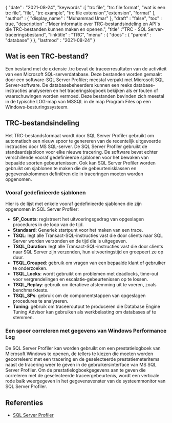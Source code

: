 {
  "date" : "2021-08-24",
  "keywords" :[ "trc file", "trc file format", "wat is een trc file", "file", "trc example", "trc file extension","extension", "format" ],
  "author" : {
    "display_name" : "Muhammad Umar"
},
  "draft" : "false",
  "toc" : true,
  "description" :"Meer informatie over TRC-bestandsindeling en API's die TRC-bestanden kunnen maken en openen.",
  "title" :"TRC - SQL Server-traceringsbestand",
  "linktitle" : "TRC",
  "menu" : {
    "docs" : {
      "parent" : "database"
}
},
  "lastmod" : "2021-08-24"
}

## Wat is een TRC-bestand?
Een bestand met de extensie .trc bevat de traceerresultaten van de activiteit van een Microsoft SQL-serverdatabase. Deze bestanden worden gemaakt door een software-SQL Server Profiler; meestal verpakt met Microsoft SQL Server-software. De databasebeheerders kunnen een reeks database-instructies analyseren en het traceringslogboek bekijken als er fouten of waarschuwingen worden vermoed. Deze bestanden bevinden zich meestal in de typische LOG-map van MSSQL in de map Program Files op een Windows-besturingssysteem.

## TRC-bestandsindeling
Het TRC-bestandsformaat wordt door SQL Server Profiler gebruikt om automatisch een nieuw spoor te genereren van de recentelijk uitgevoerde instructies door MS SQL-server. De SQL Server Profiler gebruikt de standaardsjabloon voor elke nieuwe tracering. De software bevat echter verschillende vooraf gedefinieerde sjablonen voor het bewaken van bepaalde soorten gebeurtenissen. Ook kan SQL Server Profiler worden gebruikt om sjablonen te maken die de gebeurtenisklassen en gegevenskolommen definiëren die in traceringen moeten worden opgenomen.

### Vooraf gedefinieerde sjablonen
Hier is de lijst met enkele vooraf gedefinieerde sjablonen die zijn opgenomen in SQL Server Profiler:
- **SP_Counts**: registreert het uitvoeringsgedrag van opgeslagen procedures in de loop van de tijd.
- **Standaard**: Generiek startpunt voor het maken van een trace.
- **TSQL**: legt alle Transact-SQL-instructies vast die door clients naar SQL Server worden verzonden en de tijd die is uitgegeven.
- **TSQL_Duration**: legt alle Transact-SQL-instructies vast die door clients naar SQL Server zijn verzonden, hun uitvoeringstijd en groepeert ze op duur.
- **TSQL_Grouped**: gebruik om vragen van een bepaalde klant of gebruiker te onderzoeken.
- **TSQL_Locks**: wordt gebruikt om problemen met deadlocks, time-out voor vergrendelingen en escalatie-gebeurtenissen op te lossen.
- **TSQL_Replay**: gebruik om iteratieve afstemming uit te voeren, zoals benchmarktests.
- **TSQL_SPs**: gebruik om de componentstappen van opgeslagen procedures te analyseren.
- **Tuning**: gebruik om traceeroutput te produceren die Database Engine Tuning Advisor kan gebruiken als werkbelasting om databases af te stemmen.
### Een spoor correleren met gegevens van Windows Performance Log
De SQL Server Profiler kan worden gebruikt om een prestatielogboek van Microsoft Windows te openen, de tellers te kiezen die moeten worden gecorreleerd met een tracering en de geselecteerde prestatiemeteritems naast de tracering weer te geven in de gebruikersinterface van MS SQL Server Profiler. Om de prestatielogboekgegevens aan te geven die correleren met de geselecteerde traceergebeurtenis, wordt een verticale rode balk weergegeven in het gegevensvenster van de systeemmonitor van SQL Server Profiler.


## Referenties ##

* [SQL Server Profiler](https://learn.microsoft.com/en-us/sql/tools/sql-server-profiler/sql-server-profiler?view=sql-server-ver15)

